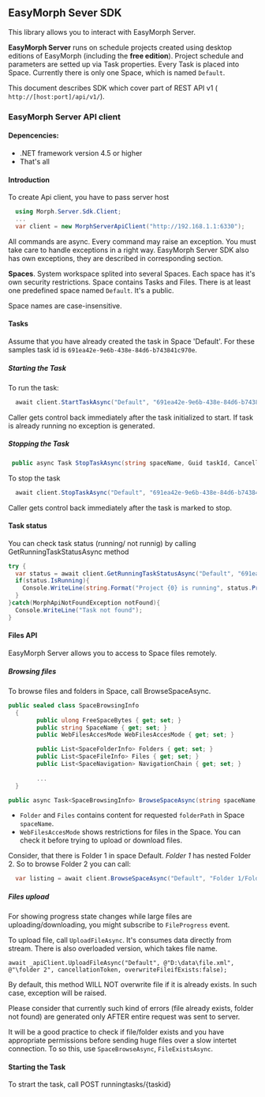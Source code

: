 ## EasyMorph Sever SDK

This library allows you to interact with EasyMorph Server.


**EasyMorph Server** runs on schedule projects created using desktop editions of EasyMorph (including the **free edition**). Project schedule and parameters are setted up via Task properties. Every Task is placed into Space. Currently there is only one Space, which is named `Default`.


This document describes SDK which cover part of REST API v1 ( `http://[host:port]/api/v1/`). 




### EasyMorph Server API client
#### Depencencies:
* .NET framework version 4.5 or higher
* That's all

#### Introduction

To create Api client, you have to pass server host 
``` C#
  using Morph.Server.Sdk.Client;
  ...
  var client = new MorphServerApiClient("http://192.168.1.1:6330");
```

All commands are async.
Every command  may raise an exception. You must take care to handle exceptions in a right way. EasyMorph Server SDK also has own exceptions, they are described in corresponding section.

**Spaces**. System workspace splited into several Spaces. Each space has it's own security restrictions. Space contains Tasks and Files.
There is at least one predefined space named `Default`. It's a public. 

Space names are case-insensitive.




#### Tasks
Assume that you have already created the task in Space 'Default'. For these samples task id is `691ea42e-9e6b-438e-84d6-b743841c970e`.

##### Starting the Task

To run the task:

``` C#
  await client.StartTaskAsync("Default", "691ea42e-9e6b-438e-84d6-b743841c970e", cancellationToken );
```
Caller gets control back immediately after the task initialized to start. If task is already running no exception is generated.


##### Stopping the Task
``` C#
 public async Task StopTaskAsync(string spaceName, Guid taskId, CancellationToken cancellationToken)
```

To stop the task
``` C#
  await client.StopTaskAsync("Default", "691ea42e-9e6b-438e-84d6-b743841c970e", cancellationToken )
```
Caller gets control back immediately after the task is marked to stop.

#### Task status

You can check task status (running/ not runnig) by calling GetRunningTaskStatusAsync method

``` C#
try {
  var status = await client.GetRunningTaskStatusAsync("Default", "691ea42e-9e6b-438e-84d6-b743841c970e", cancellationToken );
  if(status.IsRunning){
    Console.WriteLine(string.Format("Project {0} is running", status.ProjectName));
  }
}catch(MorphApiNotFoundException notFound){
  Console.WriteLine("Task not found");
}

```

#### Files API

EasyMorph Server allows you to access to Space files remotely. 


##### Browsing files
To browse files and folders in Space, call BrowseSpaceAsync.


``` C#
public sealed class SpaceBrowsingInfo
  {
        public ulong FreeSpaceBytes { get; set; }
        public string SpaceName { get; set; }
        public WebFilesAccesMode WebFilesAccesMode { get; set; }

        public List<SpaceFolderInfo> Folders { get; set; }        
        public List<SpaceFileInfo> Files { get; set; }
        public List<SpaceNavigation> NavigationChain { get; set; }
        
        ...
  }

public async Task<SpaceBrowsingInfo> BrowseSpaceAsync(string spaceName, string folderPath, CancellationToken cancellationToken);


```

* `Folder` and `Files` contains content for requested `folderPath` in Space `spaceName`.
* `WebFilesAccesMode` shows restrictions for files in the Space. You can check it before trying to upload or download files.



Consider, that there is Folder 1 in space Default. *Folder 1* has nested Folder 2.
So to browse Folder 2 you can call:

``` C#
  var listing = await client.BrowseSpaceAsync("Default", "Folder 1/Folder 2",cancellationToken);
```


##### Files upload
For showing progress state changes while large files are uploading/downloading, you might subscribe to `FileProgress` event.

To upload file, call `UploadFileAsync`. It's consumes data directly from stream. There is also overloaded version, which takes file name.

```
await _apiClient.UploadFileAsync("Default", @"D:\data\file.xml", @"\folder 2", cancellationToken, overwriteFileifExists:false);
```

By default, this method WILL NOT overwrite file if it is already exists. In such case, exception will be raised.


Please consider that currently such kind of errors (file already exists, folder not found) are generated only AFTER entire request was sent to server. 

It will be a good practice to check if file/folder exists and you have appropriate permissions before sending huge files over a slow intertet connection. To so this, use `SpaceBrowseAsync`, `FileExistsAsync`.



















#### Starting the Task
To strart the task, call 
POST runningtasks/{taskid}



```C#


```













